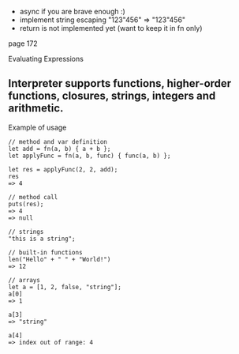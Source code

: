 * async if you are brave enough :)
* implement string escaping "123\"456" => "123"456"
* return is not implemented yet (want to keep it in fn only)

page 172

Evaluating Expressions

## Interpreter supports functions, higher-order functions, closures, strings, integers and arithmetic.

Example of usage
```
// method and var definition
let add = fn(a, b) { a + b };
let applyFunc = fn(a, b, func) { func(a, b) };

let res = applyFunc(2, 2, add);
res
=> 4

// method call
puts(res);
=> 4
=> null

// strings
"this is a string";

// built-in functions
len("Hello" + " " + "World!")
=> 12

// arrays
let a = [1, 2, false, "string"];
a[0]
=> 1

a[3]
=> "string"

a[4]
=> index out of range: 4

```
